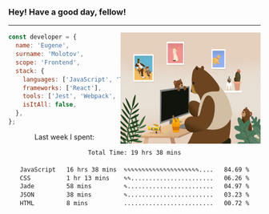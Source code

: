 ### Hey! Have a good day, fellow!
---
<img align='right' alt='GIF' vertical-align='center' src='./src/giphy.gif' width='280px' height='222px'/>

```javascript
const developer = {
  name: 'Eugene',
  surname: 'Molotov',
  scope: 'Frontend',
  stack: {
    languages: ['JavaScript', 'TypeScript'],
    frameworks: ['React'],
    tools: ['Jest', 'Webpack', 'Sass'],
    isItAll: false,
  },
};
```
<p align="center">
  Last week I spent:
</p>
<div align="center">
<!--START_SECTION:waka-->

```txt
Total Time: 19 hrs 38 mins

JavaScript   16 hrs 38 mins  ✎✎✎✎✎✎✎✎✎✎✎✎✎✎✎✎✎✎✎✎✎....   84.69 %
CSS          1 hr 13 mins    ✎✎.......................   06.26 %
Jade         58 mins         ✎........................   04.97 %
JSON         38 mins         ✎........................   03.23 %
HTML         8 mins          .........................   00.72 %
```

<!--END_SECTION:waka-->

